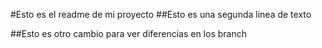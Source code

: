 #Esto es el readme de mi proyecto
##Esto es una segunda linea de texto

##Esto es otro cambio para ver diferencias en los branch
